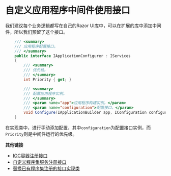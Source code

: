 # 自定义应用程序中间件使用接口

我们建议每个业务逻辑都写在自己的Razor UI库中，可以在扩展的库中添加中间件，所以我们预留了这个接口。

```csharp
    /// <summary>
    /// 应用程序配置接口。
    /// </summary>
    public interface IApplicationConfigurer : IServices
    {
        /// <summary>
        /// 优先级。
        /// </summary>
        int Priority { get; }

        /// <summary>
        /// 配置应用程序实例。
        /// </summary>
        /// <param name="app">应用程序构建实例。</param>
        /// <param name="configuration">配置接口。</param>
        void Configure(IApplicationBuilder app, IConfiguration configuration);
    }
```

在实现类中，进行手动添加配置，其中`configuration`为配置接口实例，而`Priority`则是中间件运行的优先级。


**其他链接**

* [IOC容器注册接口](ioc.md)
* [自定义程序集服务注册接口](service.md)
* [替换已有程序集注册的接口实现类](suppress.md)
